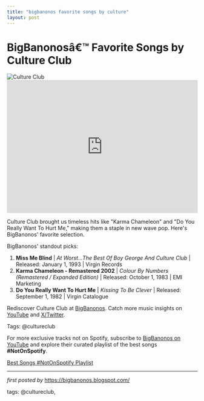 ```yaml
---
title: "bigbanonos favorite songs by culture"
layout: post
---
```

<!-- Title of the Post -->
<h1 >BigBanonosâ€™ Favorite Songs by Culture Club</h1> <!-- Featured Image -->
<div > <img src="https://i.scdn.co/image/ab67616d00001e0202db07911a6be712e97c8f36" alt="Culture Club">
</div> <!-- Spotify Embed -->
<div > <iframe src="https://open.spotify.com/embed/playlist/3g5Ndv9gvsx4JIgvQwZyCJ?utm_source=generator" width="100%" height="352" frameBorder="0" allowfullscreen="" allow="autoplay; clipboard-write; encrypted-media; fullscreen; picture-in-picture" loading="lazy"></iframe>
</div> <!-- Introductory Text -->
<p >Culture Club brought us timeless hits like "Karma Chameleon" and "Do You Really Want To Hurt Me," making them a staple in new wave pop. Here's BigBanonos' favorite selection.</p> <!-- Song Highlights -->
<div > <p>BigBanonos' standout picks:</p> <ol> <li><strong>Miss Me Blind</strong> | <em>At Worst...The Best Of Boy George And Culture Club</em> | Released: January 1, 1993 | Virgin Records</li> <li><strong>Karma Chameleon - Remastered 2002</strong> | <em>Colour By Numbers (Remastered / Expanded Edition)</em> | Released: October 1, 1983 | EMI Marketing</li> <li><strong>Do You Really Want To Hurt Me</strong> | <em>Kissing To Be Clever</em> | Released: September 1, 1982 | Virgin Catalogue</li> </ol>
</div> <!-- Footer Links -->
<div > <p>Rediscover Culture Club at <a href="https://bigbanonos.blogspot.com/" target="_blank">BigBanonos</a>. Catch more music insights on <a href="https://www.youtube.com/@BigBanonos" target="_blank">YouTube</a> and <a href="https://x.com/bigbanonos" target="_blank">X/Twitter</a>.</p>
</div> <!-- Tags -->
<p >Tags: @cultureclub</p>


<!--Subscribe and Playlist Links-->
<div>
    <p>For more exclusive tracks not on Spotify, subscribe to <a href="https://www.youtube.com/@BigBanonos" target="_blank">BigBanonos on YouTube</a> and explore their curated playlist of the best songs <strong>#NotOnSpotify</strong>.</p>
    <p><a href="https://www.youtube.com/playlist?list=PLtuNtuTatqI0kFahUCbtbfenC_ET5O_tr" target="_blank">Best Songs #NotOnSpotify Playlist<br /></a></p></div>

<hr />

<p><em>first posted by</em> <a href="https://bigbanonos.blogspot.com/" rel="noopener" target="_new">https://bigbanonos.blogspot.com/</a></p>

<p>tags: @cultureclub,</p>
